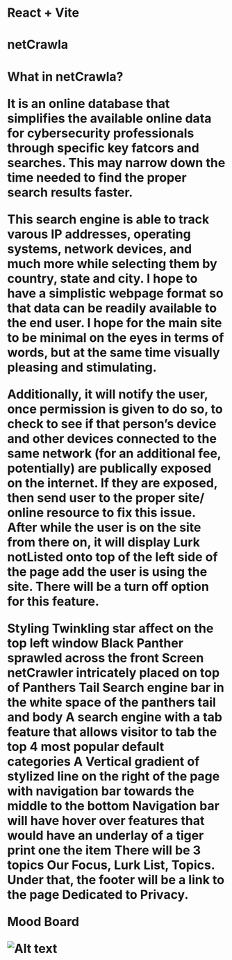 # React + Vite

<h1>netCrawla<h1>

What in netCrawla? 

It is an online database that simplifies the available online data for cybersecurity professionals through specific key fatcors and searches. This may narrow down the time needed to find the proper search results faster. 

This search engine is able to track varous IP addresses, operating systems, network devices, and much more while selecting them by country, state and city. I hope to have a simplistic webpage format so that data can be readily available to the end user. I hope for the main site to be minimal on the eyes in terms of words, but at the same time visually pleasing and stimulating. 

Additionally, it will notify the user, once permission is given to do so, to check to see if that person’s device and other devices connected to the same network (for an additional fee, potentially) are publically exposed on the internet. If they are exposed, then send user to the proper site/ online resource to fix this issue. After while the user is on the site from there on, it will display Lurk notListed onto top of the left side of the page add the user is using the site. There will be a turn off option for this feature. 


Styling
Twinkling star affect on the top left window
Black Panther sprawled across the front Screen
netCrawler intricately placed on top of Panthers Tail
Search engine bar in the white space of the panthers tail and body 
A search engine with a tab feature that allows visitor to tab the top 4 most popular default categories 
A Vertical gradient of stylized line on the right of the page with navigation bar towards the middle to the bottom
Navigation bar will have hover over features that would have an underlay of a tiger print one the item
There will be 3 topics Our Focus, Lurk List, Topics. Under that, the footer will be a link to the page Dedicated to Privacy. 

Mood Board



![Alt text](https://file%252B.vscode-resource.vscode-cdn.net/Users/tenesabrown/Desktop/moodboard_netcrwala/moodboard_netcrawlapng.png?version%253D1691230381921)






